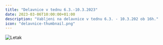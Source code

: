 ```yaml
---
title: "Delavnice v tednu 6.3.-10.3.2023"
date: 2023-03-06T10:00:00+01:00
description: "Vabljeni na delavnice v tednu 6.3. - 10.3.202 ob 16h."
icon: "delavnice-thumbnail.png"
---
```

 ![Letak](6-3-2023-featured.png)
